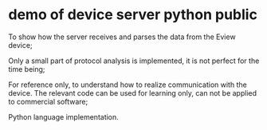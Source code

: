 # demo of device server python public

To show how the server receives and parses the data from the Eview device;

Only a small part of protocol analysis is implemented, it is not perfect for the time being;

For reference only, to understand how to realize communication with the device. The relevant code can be used for learning only, can not be applied to commercial software;

Python language implementation.
